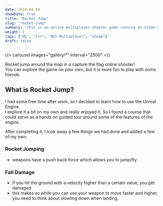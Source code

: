 ```yaml
---
date: 2024-04-04
showDate: true
title: "Rocket Jump"
slug: "rocket-jump"
summary: "This is an online multiplayer shooter game running on steam made as part of a programming course taken to get more familiar the Unreal Engine."
weight: 2
tags: ["UE", "C++", "Net-Multiplayer", "Steam"]
draft: false
---
```


{{< carousel images="gallery/*" interval="2500" >}}


Rocket jump around the map in a capture the flag online shooter!  
You can explore the game on your own, but it is more fun to play with some friends.  


## What is Rocket Jump?
I had some free time after work, so I decided to learn how to use the Unreal Engine.  
I explore it a bit on my own and really enjoyed it. So I found a course that could serve as a hands on guided tour around some of the features of the engine.    

After completing it, I took away a few things we had done and added a few of my own.

### Rocket Jumping
- weapons have a push back force which allows you to jump/fly

### Fall Damage
- if you hit the ground with a velocity higher than a certain value, you get damaged
- this makes so while you can use your weapon to move faster and higher, you need to think about slowling down when landing.

<!-- ## How can I play it?
You can download it here
- LINK TO DOWNLOAD

While you should be able to launch the game, host a session, and explore the map and game mechanics.  
The the multiplayer aspect might need some additional steps. 
if you have any questions, feel free to contact me.

### option 1 : I will add you to my steam dev group
- send me a message and I will invite you to my steam app group, which will allow you to play the game with whoever else is online
### options 2 : modify the steam app id to point to your own app id
- modify the steam app id to point to an app id that you own.
- I don't recommend using the 480 steam app id since that is meant for development testing purposes. -->